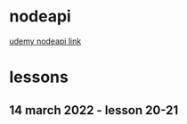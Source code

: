 # nodeapi

[udemy nodeapi link](https://www.udemy.com/course/node-js-api-tutorial/learn/lecture/13683882#overview)

# lessons

## 14 march 2022 - lesson 20-21